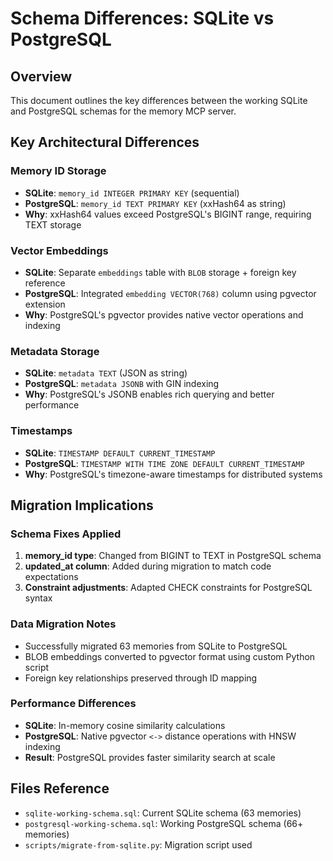 # Schema Differences: SQLite vs PostgreSQL

## Overview
This document outlines the key differences between the working SQLite and PostgreSQL schemas for the memory MCP server.

## Key Architectural Differences

### Memory ID Storage
- **SQLite**: `memory_id INTEGER PRIMARY KEY` (sequential)
- **PostgreSQL**: `memory_id TEXT PRIMARY KEY` (xxHash64 as string)
- **Why**: xxHash64 values exceed PostgreSQL's BIGINT range, requiring TEXT storage

### Vector Embeddings
- **SQLite**: Separate `embeddings` table with `BLOB` storage + foreign key reference
- **PostgreSQL**: Integrated `embedding VECTOR(768)` column using pgvector extension
- **Why**: PostgreSQL's pgvector provides native vector operations and indexing

### Metadata Storage
- **SQLite**: `metadata TEXT` (JSON as string)
- **PostgreSQL**: `metadata JSONB` with GIN indexing
- **Why**: PostgreSQL's JSONB enables rich querying and better performance

### Timestamps
- **SQLite**: `TIMESTAMP DEFAULT CURRENT_TIMESTAMP`
- **PostgreSQL**: `TIMESTAMP WITH TIME ZONE DEFAULT CURRENT_TIMESTAMP`
- **Why**: PostgreSQL's timezone-aware timestamps for distributed systems

## Migration Implications

### Schema Fixes Applied
1. **memory_id type**: Changed from BIGINT to TEXT in PostgreSQL schema
2. **updated_at column**: Added during migration to match code expectations
3. **Constraint adjustments**: Adapted CHECK constraints for PostgreSQL syntax

### Data Migration Notes
- Successfully migrated 63 memories from SQLite to PostgreSQL
- BLOB embeddings converted to pgvector format using custom Python script
- Foreign key relationships preserved through ID mapping

### Performance Differences
- **SQLite**: In-memory cosine similarity calculations
- **PostgreSQL**: Native pgvector `<->` distance operations with HNSW indexing
- **Result**: PostgreSQL provides faster similarity search at scale

## Files Reference
- `sqlite-working-schema.sql`: Current SQLite schema (63 memories)
- `postgresql-working-schema.sql`: Working PostgreSQL schema (66+ memories)
- `scripts/migrate-from-sqlite.py`: Migration script used